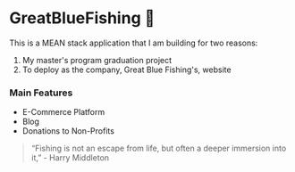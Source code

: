 # GreatBlueFishing   :fishing_pole_and_fish:

This is a MEAN stack application that I am building for two reasons:
  1. My master's program graduation project
  2. To deploy as the company, Great Blue Fishing's, website
  
### Main Features
  * E-Commerce Platform
  * Blog
  * Donations to Non-Profits

> “Fishing is not an escape from life, but often a deeper immersion into it,” - Harry Middleton
